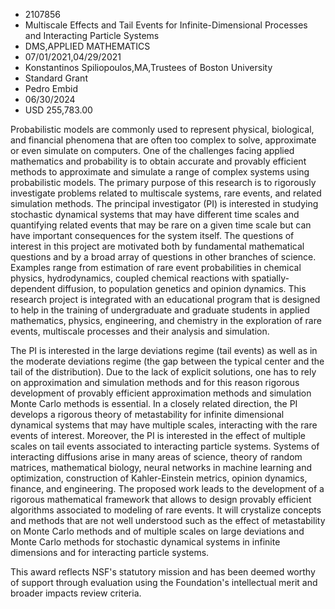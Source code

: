 
* 2107856
* Multiscale Effects and Tail Events for Infinite-Dimensional Processes and Interacting Particle Systems
* DMS,APPLIED MATHEMATICS
* 07/01/2021,04/29/2021
* Konstantinos Spiliopoulos,MA,Trustees of Boston University
* Standard Grant
* Pedro Embid
* 06/30/2024
* USD 255,783.00

Probabilistic models are commonly used to represent physical, biological, and
financial phenomena that are often too complex to solve, approximate or even
simulate on computers. One of the challenges facing applied mathematics and
probability is to obtain accurate and provably efficient methods to approximate
and simulate a range of complex systems using probabilistic models. The primary
purpose of this research is to rigorously investigate problems related to
multiscale systems, rare events, and related simulation methods. The principal
investigator (PI) is interested in studying stochastic dynamical systems that
may have different time scales and quantifying related events that may be rare
on a given time scale but can have important consequences for the system itself.
The questions of interest in this project are motivated both by fundamental
mathematical questions and by a broad array of questions in other branches of
science. Examples range from estimation of rare event probabilities in chemical
physics, hydrodynamics, coupled chemical reactions with spatially-dependent
diffusion, to population genetics and opinion dynamics. This research project is
integrated with an educational program that is designed to help in the training
of undergraduate and graduate students in applied mathematics, physics,
engineering, and chemistry in the exploration of rare events, multiscale
processes and their analysis and simulation.

The PI is interested in the large deviations regime (tail events) as well as in
the moderate deviations regime (the gap between the typical center and the tail
of the distribution). Due to the lack of explicit solutions, one has to rely on
approximation and simulation methods and for this reason rigorous development of
provably efficient approximation methods and simulation Monte Carlo methods is
essential. In a closely related direction, the PI develops a rigorous theory of
metastability for infinite dimensional dynamical systems that may have multiple
scales, interacting with the rare events of interest. Moreover, the PI is
interested in the effect of multiple scales on tail events associated to
interacting particle systems. Systems of interacting diffusions arise in many
areas of science, theory of random matrices, mathematical biology, neural
networks in machine learning and optimization, construction of Kahler-Einstein
metrics, opinion dynamics, finance, and engineering. The proposed work leads to
the development of a rigorous mathematical framework that allows to design
provably efficient algorithms associated to modeling of rare events. It will
crystalize concepts and methods that are not well understood such as the effect
of metastability on Monte Carlo methods and of multiple scales on large
deviations and Monte Carlo methods for stochastic dynamical systems in infinite
dimensions and for interacting particle systems.

This award reflects NSF's statutory mission and has been deemed worthy of
support through evaluation using the Foundation's intellectual merit and broader
impacts review criteria.
